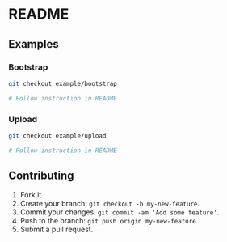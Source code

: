 # README

## Examples

### Bootstrap

```sh
git checkout example/bootstrap

# Follow instruction in README
```

### Upload

```sh
git checkout example/upload

# Follow instruction in README
```

## Contributing

1. Fork it.
2. Create your branch: `git checkout -b my-new-feature`.
3. Commit your changes: `git commit -am 'Add some feature'`.
4. Push to the branch: `git push origin my-new-feature`.
5. Submit a pull request.

